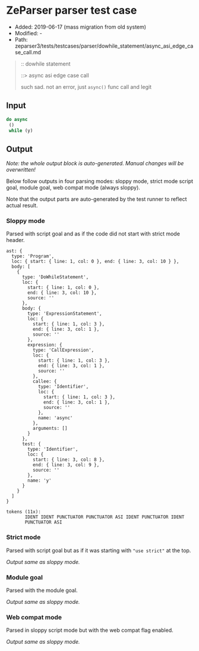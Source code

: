 # ZeParser parser test case

- Added: 2019-06-17 (mass migration from old system)
- Modified: -
- Path: zeparser3/tests/testcases/parser/dowhile_statement/async_asi_edge_case_call.md

> :: dowhile statement
>
> ::> async asi edge case call
>
> such sad. not an error, just `async()` func call and legit

## Input

`````js
do async 
 () 
 while (y)
`````

## Output

_Note: the whole output block is auto-generated. Manual changes will be overwritten!_

Below follow outputs in four parsing modes: sloppy mode, strict mode script goal, module goal, web compat mode (always sloppy).

Note that the output parts are auto-generated by the test runner to reflect actual result.

### Sloppy mode

Parsed with script goal and as if the code did not start with strict mode header.

`````
ast: {
  type: 'Program',
  loc: { start: { line: 1, col: 0 }, end: { line: 3, col: 10 } },
  body: [
    {
      type: 'DoWhileStatement',
      loc: {
        start: { line: 1, col: 0 },
        end: { line: 3, col: 10 },
        source: ''
      },
      body: {
        type: 'ExpressionStatement',
        loc: {
          start: { line: 1, col: 3 },
          end: { line: 3, col: 1 },
          source: ''
        },
        expression: {
          type: 'CallExpression',
          loc: {
            start: { line: 1, col: 3 },
            end: { line: 3, col: 1 },
            source: ''
          },
          callee: {
            type: 'Identifier',
            loc: {
              start: { line: 1, col: 3 },
              end: { line: 3, col: 1 },
              source: ''
            },
            name: 'async'
          },
          arguments: []
        }
      },
      test: {
        type: 'Identifier',
        loc: {
          start: { line: 3, col: 8 },
          end: { line: 3, col: 9 },
          source: ''
        },
        name: 'y'
      }
    }
  ]
}

tokens (11x):
       IDENT IDENT PUNCTUATOR PUNCTUATOR ASI IDENT PUNCTUATOR IDENT
       PUNCTUATOR ASI
`````

### Strict mode

Parsed with script goal but as if it was starting with `"use strict"` at the top.

_Output same as sloppy mode._

### Module goal

Parsed with the module goal.

_Output same as sloppy mode._

### Web compat mode

Parsed in sloppy script mode but with the web compat flag enabled.

_Output same as sloppy mode._
